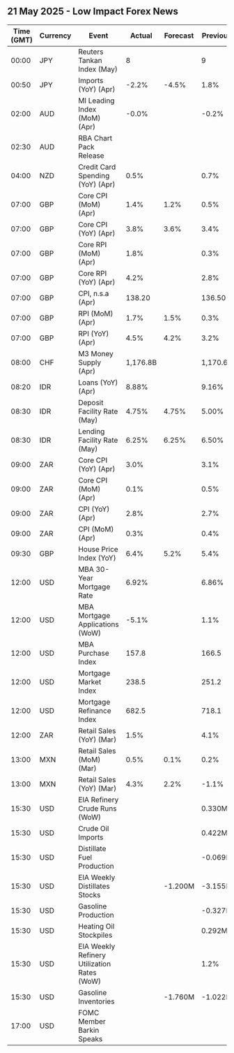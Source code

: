 ## 21 May 2025 - Low Impact Forex News

| Time (GMT) | Currency | Event | Actual | Forecast | Previous |
|------|----------|-------|--------|----------|----------|
| 00:00 | JPY | Reuters Tankan Index (May) | 8 |  | 9 |
| 00:50 | JPY | Imports (YoY) (Apr) | -2.2% | -4.5% | 1.8% |
| 02:00 | AUD | MI Leading Index (MoM) (Apr) | -0.0% |  | -0.2% |
| 02:30 | AUD | RBA Chart Pack Release |  |  |  |
| 04:00 | NZD | Credit Card Spending (YoY) (Apr) | 0.5% |  | 0.7% |
| 07:00 | GBP | Core CPI (MoM) (Apr) | 1.4% | 1.2% | 0.5% |
| 07:00 | GBP | Core CPI (YoY) (Apr) | 3.8% | 3.6% | 3.4% |
| 07:00 | GBP | Core RPI (MoM) (Apr) | 1.8% |  | 0.3% |
| 07:00 | GBP | Core RPI (YoY) (Apr) | 4.2% |  | 2.8% |
| 07:00 | GBP | CPI, n.s.a (Apr) | 138.20 |  | 136.50 |
| 07:00 | GBP | RPI (MoM) (Apr) | 1.7% | 1.5% | 0.3% |
| 07:00 | GBP | RPI (YoY) (Apr) | 4.5% | 4.2% | 3.2% |
| 08:00 | CHF | M3 Money Supply (Apr) | 1,176.8B |  | 1,170.6B |
| 08:20 | IDR | Loans (YoY) (Apr) | 8.88% |  | 9.16% |
| 08:30 | IDR | Deposit Facility Rate (May) | 4.75% | 4.75% | 5.00% |
| 08:30 | IDR | Lending Facility Rate (May) | 6.25% | 6.25% | 6.50% |
| 09:00 | ZAR | Core CPI (YoY) (Apr) | 3.0% |  | 3.1% |
| 09:00 | ZAR | Core CPI (MoM) (Apr) | 0.1% |  | 0.5% |
| 09:00 | ZAR | CPI (YoY) (Apr) | 2.8% |  | 2.7% |
| 09:00 | ZAR | CPI (MoM) (Apr) | 0.3% |  | 0.4% |
| 09:30 | GBP | House Price Index (YoY) | 6.4% | 5.2% | 5.4% |
| 12:00 | USD | MBA 30-Year Mortgage Rate | 6.92% |  | 6.86% |
| 12:00 | USD | MBA Mortgage Applications (WoW) | -5.1% |  | 1.1% |
| 12:00 | USD | MBA Purchase Index | 157.8 |  | 166.5 |
| 12:00 | USD | Mortgage Market Index | 238.5 |  | 251.2 |
| 12:00 | USD | Mortgage Refinance Index | 682.5 |  | 718.1 |
| 12:00 | ZAR | Retail Sales (YoY) (Mar) | 1.5% |  | 4.1% |
| 13:00 | MXN | Retail Sales (MoM) (Mar) | 0.5% | 0.1% | 0.2% |
| 13:00 | MXN | Retail Sales (YoY) (Mar) | 4.3% | 2.2% | -1.1% |
| 15:30 | USD | EIA Refinery Crude Runs (WoW) |  |  | 0.330M |
| 15:30 | USD | Crude Oil Imports |  |  | 0.422M |
| 15:30 | USD | Distillate Fuel Production |  |  | -0.069M |
| 15:30 | USD | EIA Weekly Distillates Stocks |  | -1.200M | -3.155M |
| 15:30 | USD | Gasoline Production |  |  | -0.327M |
| 15:30 | USD | Heating Oil Stockpiles |  |  | 0.292M |
| 15:30 | USD | EIA Weekly Refinery Utilization Rates (WoW) |  |  | 1.2% |
| 15:30 | USD | Gasoline Inventories |  | -1.760M | -1.022M |
| 17:00 | USD | FOMC Member Barkin Speaks |  |  |  |
